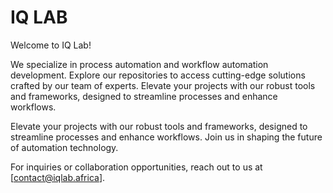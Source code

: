 # IQ LAB
Welcome to IQ Lab! 

We specialize in process automation and workflow automation development. Explore our repositories to access cutting-edge solutions crafted by our team of experts. Elevate your projects with our robust tools and frameworks, designed to streamline processes and enhance workflows. 

Elevate your projects with our robust tools and frameworks, designed to streamline processes and enhance workflows. Join us in shaping the future of automation technology.

For inquiries or collaboration opportunities, reach out to us at [contact@iqlab.africa].
